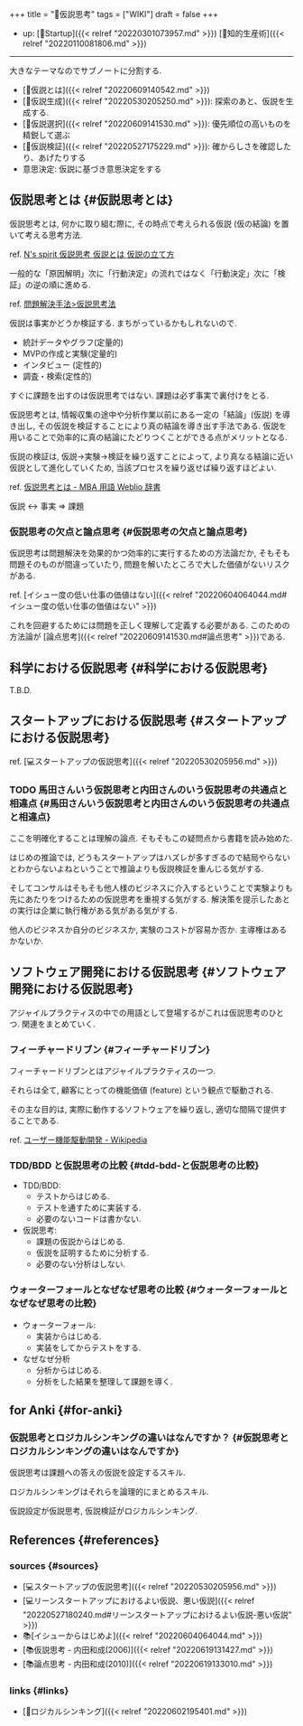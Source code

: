 +++
title = "📝仮説思考"
tags = ["WIKI"]
draft = false
+++

-   up: [📂Startup]({{< relref "20220301073957.md" >}}) [📁知的生産術]({{< relref "20220110081806.md" >}})

---

大きなテーマなのでサブノートに分割する.

-   [📝仮説とは]({{< relref "20220609140542.md" >}})
-   [📝仮説生成]({{< relref "20220530205250.md" >}}): 探索のあと、仮説を生成する.
-   [📝仮説選択]({{< relref "20220609141530.md" >}}): 優先順位の高いものを精鋭して選ぶ
-   [📝仮説検証]({{< relref "20220527175229.md" >}}): 確からしさを確認したり、あげたりする
-   意思決定: 仮説に基づき意思決定をする


## 仮説思考とは {#仮説思考とは}

仮説思考とは, 何かに取り組む際に, その時点で考えられる仮説 (仮の結論) を置いて考える思考方法.

ref. [N's spirit  仮説思考  仮説とは  仮説の立て方](http://www.nsspirit-cashf.com/logical/kasetsu_shikou.html)

一般的な「原因解明」次に「行動決定」の流れではなく「行動決定」次に「検証」の逆の順に進める.

ref. [問題解決手法>仮説思考法](http://fk-plaza.jp/Solution/solu_kasetsu.htm)

仮説は事実かどうか検証する. まちがっているかもしれないので.

-   統計データやグラフ(定量的)
-   MVPの作成と実験(定量的)
-   インタビュー (定性的)
-   調査・検索(定性的)

すぐに課題を出すのは仮説思考ではない. 課題は必ず事実で裏付けをとる.

仮説思考とは, 情報収集の途中や分析作業以前にある一定の「結論」(仮説) を導き出し, その仮説を検証することにより真の結論を導き出す手法である. 仮説を用いることで効率的に真の結論にたどりつくことができる点がメリットとなる.

仮説の検証は, 仮説→実験→検証を繰り返すことによって, より真なる結論に近い仮説として進化していくため, 当該プロセスを繰り返せば繰り返すほどよい.

ref. [仮説思考とは - MBA 用語 Weblio 辞書](http://www.weblio.jp/content/%E4%BB%AE%E8%AA%AC%E6%80%9D%E8%80%83)

<div class="quate">

仮説 <-> 事実 => 課題

</div>


### 仮説思考の欠点と論点思考 {#仮説思考の欠点と論点思考}

仮説思考は問題解決を効果的かつ効率的に実行するための方法論だか, そもそも問題そのものが間違っていたり, 問題を解いたところで大した価値がないリスクがある.

ref. [イシュー度の低い仕事の価値はない]({{< relref "20220604064044.md#イシュー度の低い仕事の価値はない" >}})

これを回避するためには問題を正しく理解して定義する必要がある. このための方法論が [論点思考]({{< relref "20220609141530.md#論点思考" >}})である.


## 科学における仮説思考 {#科学における仮説思考}

T.B.D.


## スタートアップにおける仮説思考 {#スタートアップにおける仮説思考}

ref. [💻スタートアップの仮説思考]({{< relref "20220530205956.md" >}})


### <span class="org-todo todo TODO">TODO</span> 馬田さんいう仮説思考と内田さんのいう仮説思考の共通点と相違点 {#馬田さんいう仮説思考と内田さんのいう仮説思考の共通点と相違点}

ここを明確化することは理解の論点. そもそもこの疑問点から書籍を読み始めた.

はじめの推論では, どうもスタートアップはハズレが多すぎるので結局やらないとわからないよねということで推論よりも仮説検証を重んじる気がする.

そしてコンサルはそもそも他人様のビジネスに介入するということで実験よりも先にあたりをつけるための仮説思考を重視する気がする. 解決策を提示したあとの実行は企業に執行権がある気がある気がする.

他人のビジネスか自分のビジネスか, 実験のコストが容易か否か. 主導権はあるかないか.


## ソフトウェア開発における仮説思考 {#ソフトウェア開発における仮説思考}

アジャイルプラクティスの中での用語として登場するがこれは仮説思考のひとつ. 関連をまとめていく.


### フィーチャードリブン {#フィーチャードリブン}

フィーチャードリブンとはアジャイルプラクティスの一つ.

それらは全て, 顧客にとっての機能価値 (feature) という観点で駆動される.

その主な目的は, 実際に動作するソフトウェアを繰り返し, 適切な間隔で提供することである.

ref. [ユーザー機能駆動開発 - Wikipedia](http://ja.wikipedia.org/wiki/%E3%83%A6%E3%83%BC%E3%82%B6%E3%83%BC%E6%A9%9F%E8%83%BD%E9%A7%86%E5%8B%95%E9%96%8B%E7%99%BA)


### TDD/BDD と仮説思考の比較 {#tdd-bdd-と仮説思考の比較}

-   TDD/BDD:
    -   テストからはじめる.
    -   テストを通すために実装する.
    -   必要のないコードは書かない.
-   仮説思考:
    -   課題の仮説からはじめる.
    -   仮説を証明するために分析する.
    -   必要のない分析はしない.


### ウォーターフォールとなぜなぜ思考の比較 {#ウォーターフォールとなぜなぜ思考の比較}

-   ウォーターフォール:
    -   実装からはじめる.
    -   実装をしてからテストをする.
-   なぜなぜ分析
    -   分析からはじめる.
    -   分析をした結果を整理して課題を導く.


## for Anki {#for-anki}


### 仮説思考とロジカルシンキングの違いはなんですか？ {#仮説思考とロジカルシンキングの違いはなんですか}

仮説思考は課題への答えの仮説を設定するスキル.

ロジカルシンキングはそれらを論理的にまとめるスキル.

仮説設定が仮説思考, 仮説検証がロジカルシンキング.


## References {#references}


### sources {#sources}

-   [💻スタートアップの仮説思考]({{< relref "20220530205956.md" >}})
-   [💻リーンスタートアップにおけるよい仮説、悪い仮説]({{< relref "20220527180240.md#リーンスタートアップにおけるよい仮説-悪い仮説" >}})
-   📚[イシューからはじめよ]({{< relref "20220604064044.md" >}})
-   [📚仮説思考 - 内田和成(2006)]({{< relref "20220619131427.md" >}})
-   [📚論点思考 - 内田和成(2010)]({{< relref "20220619133010.md" >}})


### links {#links}

-   [📝ロジカルシンキング]({{< relref "20220602195401.md" >}})
